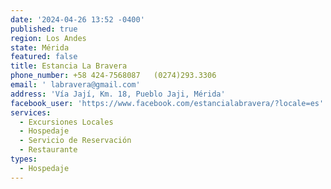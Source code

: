 ```yaml
---
date: '2024-04-26 13:52 -0400'
published: true
region: Los Andes
state: Mérida
featured: false
title: Estancia La Bravera
phone_number: +58 424-7568087   (0274)293.3306
email: ' labravera@gmail.com'
address: 'Vía Jají, Km. 18, Pueblo Jaji, Mérida'
facebook_user: 'https://www.facebook.com/estancialabravera/?locale=es'
services:
  - Excursiones Locales
  - Hospedaje
  - Servicio de Reservación
  - Restaurante
types:
  - Hospedaje
---
```


